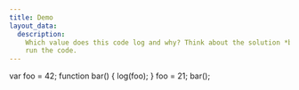 ```yaml
---
title: Demo
layout_data:
  description:
    Which value does this code log and why? Think about the solution *before* you
    run the code.
---
```


var foo = 42;
function bar() {
log(foo);
}
foo = 21;
bar();
